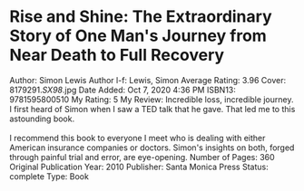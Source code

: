 # Rise and Shine: The Extraordinary Story of One Man's Journey from Near Death to Full Recovery

Author: Simon  Lewis
Author l-f: Lewis, Simon
Average Rating: 3.96
Cover: 8179291._SX98_.jpg
Date Added: Oct 7, 2020 4:36 PM
ISBN13: 9781595800510
My Rating: 5
My Review: Incredible loss, incredible journey. I first heard of Simon when I saw a TED talk that he gave. That led me to this astounding book.<br/><br/>I recommend this book to everyone I meet who is dealing with either American insurance companies or doctors. Simon's insights on both, forged through painful trial and error, are eye-opening. 
Number of Pages: 360
Original Publication Year: 2010
Publisher: Santa Monica Press
Status: complete
Type: Book